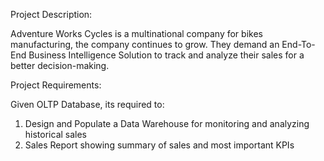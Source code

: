 Project Description: 

Adventure Works Cycles is a multinational company for bikes manufacturing, the 
company continues to grow. They demand an End-To-End Business Intelligence Solution 
to track and analyze their sales for a better decision-making.  


Project Requirements: 

Given OLTP Database, its required to: 
1. Design and Populate a Data Warehouse for monitoring and analyzing historical sales 
2. Sales Report showing summary of sales and most important KPIs 
